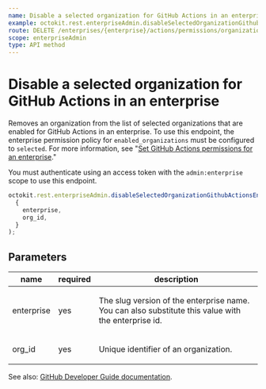 ```yaml
---
name: Disable a selected organization for GitHub Actions in an enterprise
example: octokit.rest.enterpriseAdmin.disableSelectedOrganizationGithubActionsEnterprise({ enterprise, org_id })
route: DELETE /enterprises/{enterprise}/actions/permissions/organizations/{org_id}
scope: enterpriseAdmin
type: API method
---
```


# Disable a selected organization for GitHub Actions in an enterprise

Removes an organization from the list of selected organizations that are enabled for GitHub Actions in an enterprise. To use this endpoint, the enterprise permission policy for `enabled_organizations` must be configured to `selected`. For more information, see "[Set GitHub Actions permissions for an enterprise](#set-github-actions-permissions-for-an-enterprise)."

You must authenticate using an access token with the `admin:enterprise` scope to use this endpoint.

```js
octokit.rest.enterpriseAdmin.disableSelectedOrganizationGithubActionsEnterprise(
  {
    enterprise,
    org_id,
  }
);
```

## Parameters

<table>
  <thead>
    <tr>
      <th>name</th>
      <th>required</th>
      <th>description</th>
    </tr>
  </thead>
  <tbody>
    <tr><td>enterprise</td><td>yes</td><td>

The slug version of the enterprise name. You can also substitute this value with the enterprise id.

</td></tr>
<tr><td>org_id</td><td>yes</td><td>

Unique identifier of an organization.

</td></tr>
  </tbody>
</table>

See also: [GitHub Developer Guide documentation](https://docs.github.com/rest/reference/enterprise-admin#disable-a-selected-organization-for-github-actions-in-an-enterprise).
